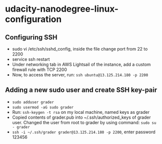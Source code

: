 # udacity-nanodegree-linux-configuration

## Configuring SSH
* sudo vi /etc/ssh/sshd_config, inside the file change port from 22 to 2200
* service ssh restart
* Under networking tab in AWS Lightsail of the instance, add a custom firewall rule with TCP 2200
* Now, to access the server, run: `ssh ubuntu@13.125.214.180 -p 2200`

## Adding a new sudo user and create SSH key-pair
* `sudo adduser grader`
* `sudo usermod -aG sudo grader`
* Run: `ssh-keygen -t rsa` on my local machine, named keys as grader
* Copied contents of grader.pub into ~/.ssh/authorized_keys of grader user. Changed the user from root to grader by using command: `sudo su - grader`
* `ssh -i ~/.ssh/grader grader@13.125.214.180 -p 2200`, enter password 123456
